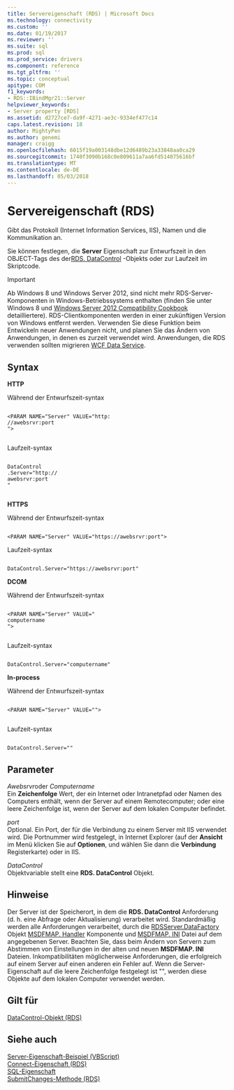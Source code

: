 ```yaml
---
title: Servereigenschaft (RDS) | Microsoft Docs
ms.technology: connectivity
ms.custom: ''
ms.date: 01/19/2017
ms.reviewer: ''
ms.suite: sql
ms.prod: sql
ms.prod_service: drivers
ms.component: reference
ms.tgt_pltfrm: ''
ms.topic: conceptual
apitype: COM
f1_keywords:
- RDS::IBindMgr21::Server
helpviewer_keywords:
- Server property [RDS]
ms.assetid: d2727ce7-da9f-4271-ae3c-9334ef477c14
caps.latest.revision: 18
author: MightyPen
ms.author: genemi
manager: craigg
ms.openlocfilehash: 6015f19a003148dbe12d6489b23a33848aa0ca29
ms.sourcegitcommit: 1740f3090b168c0e809611a7aa6fd514075616bf
ms.translationtype: MT
ms.contentlocale: de-DE
ms.lasthandoff: 05/03/2018
---
```

# <a name="server-property-rds"></a>Servereigenschaft (RDS)
Gibt das Protokoll (Internet Information Services, IIS), Namen und die Kommunikation an.  
  
 Sie können festlegen, die **Server** Eigenschaft zur Entwurfszeit in den OBJECT-Tags des der[RDS. DataControl](../../../ado/reference/rds-api/datacontrol-object-rds.md) -Objekts oder zur Laufzeit im Skriptcode.  
  
> [!IMPORTANT]
>  Ab Windows 8 und Windows Server 2012, sind nicht mehr RDS-Server-Komponenten in Windows-Betriebssystems enthalten (finden Sie unter Windows 8 und [Windows Server 2012 Compatibility Cookbook](https://www.microsoft.com/en-us/download/details.aspx?id=27416) detailliertere). RDS-Clientkomponenten werden in einer zukünftigen Version von Windows entfernt werden. Verwenden Sie diese Funktion beim Entwickeln neuer Anwendungen nicht, und planen Sie das Ändern von Anwendungen, in denen es zurzeit verwendet wird. Anwendungen, die RDS verwenden sollten migrieren [WCF Data Service](http://go.microsoft.com/fwlink/?LinkId=199565).  
  
## <a name="syntax"></a>Syntax  
 **HTTP**  
  
 Während der Entwurfszeit-syntax  
  
```  
  
<PARAM NAME="Server" VALUE="http:  
//awebsrvr:port  
">  
  
```  
  
 Laufzeit-syntax  
  
```  
  
DataControl  
.Server="http://  
awebsrvr:port  
"  
  
```  
  
 **HTTPS**  
  
 Während der Entwurfszeit-syntax  
  
```  
  
<PARAM NAME="Server" VALUE="https://awebsrvr:port">  
```  
  
 Laufzeit-syntax  
  
```  
  
DataControl.Server="https://awebsrvr:port"  
```  
  
 **DCOM**  
  
 Während der Entwurfszeit-syntax  
  
```  
  
<PARAM NAME="Server" VALUE="  
computername  
">  
  
```  
  
 Laufzeit-syntax  
  
```  
  
DataControl.Server="computername"  
```  
  
 **In-process**  
  
 Während der Entwurfszeit-syntax  
  
```  
  
<PARAM NAME="Server" VALUE="">  
  
```  
  
 Laufzeit-syntax  
  
```  
  
DataControl.Server=""  
```  
  
## <a name="parameters"></a>Parameter  
 *Awebsrvr*oder *Computername*  
 Ein **Zeichenfolge** Wert, der ein Internet oder Intranetpfad oder Namen des Computers enthält, wenn der Server auf einem Remotecomputer; oder eine leere Zeichenfolge ist, wenn der Server auf dem lokalen Computer befindet.  
  
 *port*  
 Optional. Ein Port, der für die Verbindung zu einem Server mit IIS verwendet wird. Die Portnummer wird festgelegt, in Internet Explorer (auf der **Ansicht** im Menü klicken Sie auf **Optionen**, und wählen Sie dann die **Verbindung** Registerkarte) oder in IIS.  
  
 *DataControl*  
 Objektvariable stellt eine **RDS. DataControl** Objekt.  
  
## <a name="remarks"></a>Hinweise  
 Der Server ist der Speicherort, in dem die **RDS. DataControl** Anforderung (d. h. eine Abfrage oder Aktualisierung) verarbeitet wird. Standardmäßig werden alle Anforderungen verarbeitet, durch die [RDSServer.DataFactory](../../../ado/reference/rds-api/datafactory-object-rdsserver.md) Objekt [MSDFMAP. Handler](../../../ado/guide/remote-data-service/datafactory-customization.md) Komponente und [MSDFMAP. INI](../../../ado/guide/remote-data-service/understanding-the-customization-file.md) Datei auf dem angegebenen Server. Beachten Sie, dass beim Ändern von Servern zum Abstimmen von Einstellungen in der alten und neuen **MSDFMAP. INI** Dateien. Inkompatibilitäten möglicherweise Anforderungen, die erfolgreich auf einem Server auf einen anderen ein Fehler auf. Wenn die Server-Eigenschaft auf die leere Zeichenfolge festgelegt ist "", werden diese Objekte auf dem lokalen Computer verwendet werden.  
  
## <a name="applies-to"></a>Gilt für  
 [DataControl-Objekt (RDS)](../../../ado/reference/rds-api/datacontrol-object-rds.md)  
  
## <a name="see-also"></a>Siehe auch  
 [Server-Eigenschaft-Beispiel (VBScript)](../../../ado/reference/rds-api/server-property-example-vbscript.md)   
 [Connect-Eigenschaft (RDS)](../../../ado/reference/rds-api/connect-property-rds.md)   
 [SQL-Eigenschaft](../../../ado/reference/rds-api/sql-property.md)   
 [SubmitChanges-Methode (RDS)](../../../ado/reference/rds-api/submitchanges-method-rds.md)


